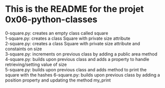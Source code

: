 # This is the README for the projet 0x06-python-classes     
0-square.py: creates an empty class called square    
1-square.py: creates a class Square with private size attribute     
2-square.py: creates a class Square with private size attribute and constaints on size     
3-square.py: increments on previous class by adding a public area method     
4-square.py: builds upon previous class and adds a property to handle retrieving/setting value of size     
5-square.py: builds upon previous class and adds method to print the square with the hashes
6-square.py: builds upon previous class by adding a position property and updating the method my_print
